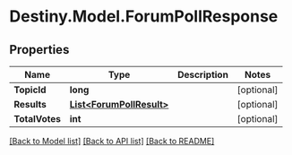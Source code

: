 # Destiny.Model.ForumPollResponse

## Properties

Name | Type | Description | Notes
------------ | ------------- | ------------- | -------------
**TopicId** | **long** |  | [optional] 
**Results** | [**List&lt;ForumPollResult&gt;**](ForumPollResult.md) |  | [optional] 
**TotalVotes** | **int** |  | [optional] 

[[Back to Model list]](../README.md#documentation-for-models) [[Back to API list]](../README.md#documentation-for-api-endpoints) [[Back to README]](../README.md)

